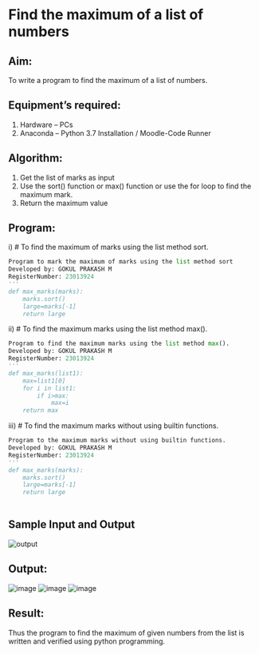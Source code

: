 # Find the maximum of a list of numbers
## Aim:
To write a program to find the maximum of a list of numbers.
## Equipment’s required:
1.	Hardware – PCs
2.	Anaconda – Python 3.7 Installation / Moodle-Code Runner
## Algorithm:
1.	Get the list of marks as input
2.	Use the sort() function or max() function or use the for loop to find the maximum mark.
3.	Return the maximum value
## Program:

i)	# To find the maximum of marks using the list method sort.
```Python
Program to mark the maximum of marks using the list method sort
Developed by: GOKUL PRAKASH M
RegisterNumber: 23013924
'''
def max_marks(marks):
    marks.sort()
    large=marks[-1]
    return large


```

ii)	# To find the maximum marks using the list method max().
```Python
Program to find the maximum marks using the list method max().
Developed by: GOKUL PRAKASH M
RegisterNumber: 23013924
'''
def max_marks(list1):
    max=list1[0]
    for i in list1:
        if i>max:
            max=i
    return max        


```

iii) # To find the maximum marks without using builtin functions.
```Python
Program to the maximum marks without using builtin functions.
Developed by: GOKUL PRAKASH M
RegisterNumber: 23013924
'''
def max_marks(marks):
    marks.sort()
    large=marks[-1]
    return large
    


```
## Sample Input and Output
![output](./img/max_marks1.jpg) 

## Output:
![image](https://github.com/gokulprakash23013924/FindMaximum/assets/150231472/81e34602-534a-48cc-88ce-a274e8d2a097)
![image](https://github.com/gokulprakash23013924/FindMaximum/assets/150231472/ed1fd520-8c03-4f2c-b328-ab094a590458)
![image](https://github.com/gokulprakash23013924/FindMaximum/assets/150231472/37bc62a5-222c-4794-a736-c504a2f04c7e)

## Result:
Thus the program to find the maximum of given numbers from the list is written and verified using python programming.
